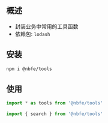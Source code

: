 ## 概述

- 封装业务中常用的工具函数
- 依赖包: `lodash`

## 安装

```sh
npm i @nbfe/tools
```

## 使用

```js
import * as tools from '@nbfe/tools'

import { search } from '@nbfe/tools'
```
